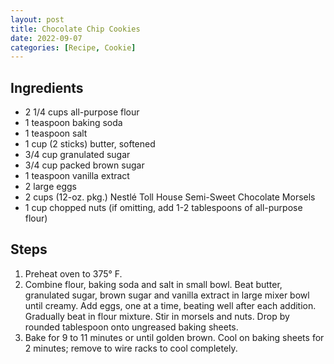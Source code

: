```yaml
---
layout: post
title: Chocolate Chip Cookies
date: 2022-09-07
categories: [Recipe, Cookie]
---
```


## Ingredients

* 2 1/4 cups all-purpose flour
* 1 teaspoon baking soda
* 1 teaspoon salt
* 1 cup (2 sticks) butter, softened
* 3/4 cup granulated sugar
* 3/4 cup packed brown sugar
* 1 teaspoon vanilla extract
* 2 large eggs
* 2 cups (12-oz. pkg.) Nestlé Toll House Semi-Sweet Chocolate Morsels
* 1 cup chopped nuts (if omitting, add 1-2 tablespoons of all-purpose flour)

## Steps

1. Preheat oven to 375° F.
1. Combine flour, baking soda and salt in small bowl. Beat butter, granulated sugar, brown sugar and vanilla extract in large mixer bowl until creamy. Add eggs, one at a time, beating well after each addition. Gradually beat in flour mixture. Stir in morsels and nuts. Drop by rounded tablespoon onto ungreased baking sheets.
1. Bake for 9 to 11 minutes or until golden brown. Cool on baking sheets for 2 minutes; remove to wire racks to cool completely.
